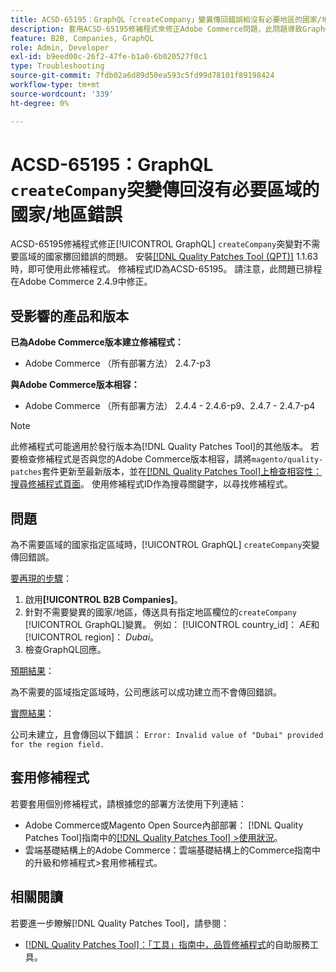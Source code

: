 ```yaml
---
title: ACSD-65195：GraphQL「createCompany」變異傳回錯誤給沒有必要地區的國家/地區
description: 套用ACSD-65195修補程式來修正Adobe Commerce問題，此問題導致GraphQL的「createCompany」突變對不需要地區的國家/地區擲回錯誤。
feature: B2B, Companies, GraphQL
role: Admin, Developer
exl-id: b9eed00c-26f2-47fe-b1a0-6b020527f0c1
type: Troubleshooting
source-git-commit: 7fdb02a6d89d50ea593c5fd99d78101f89198424
workflow-type: tm+mt
source-wordcount: '339'
ht-degree: 0%

---
```


# ACSD-65195：GraphQL `createCompany`突變傳回沒有必要區域的國家/地區錯誤

ACSD-65195修補程式修正[!UICONTROL GraphQL] `createCompany`突變對不需要區域的國家擲回錯誤的問題。 安裝[[!DNL Quality Patches Tool (QPT)]](/help/tools/quality-patches-tool/quality-patches-tool-to-self-serve-quality-patches.md) 1.1.63時，即可使用此修補程式。 修補程式ID為ACSD-65195。 請注意，此問題已排程在Adobe Commerce 2.4.9中修正。

## 受影響的產品和版本

**已為Adobe Commerce版本建立修補程式：**

* Adobe Commerce （所有部署方法） 2.4.7-p3

**與Adobe Commerce版本相容：**

* Adobe Commerce （所有部署方法） 2.4.4 - 2.4.6-p9、2.4.7 - 2.4.7-p4

>[!NOTE]
>
>此修補程式可能適用於發行版本為[!DNL Quality Patches Tool]的其他版本。 若要檢查修補程式是否與您的Adobe Commerce版本相容，請將`magento/quality-patches`套件更新至最新版本，並在[[!DNL Quality Patches Tool]上檢查相容性：搜尋修補程式頁面](https://experienceleague.adobe.com/tools/commerce-quality-patches/index.html?lang=zh-Hant)。 使用修補程式ID作為搜尋關鍵字，以尋找修補程式。

## 問題

為不需要區域的國家指定區域時，[!UICONTROL GraphQL] `createCompany`突變傳回錯誤。

<u>要再現的步驟</u>：

1. 啟用&#x200B;**[!UICONTROL B2B Companies]**。
1. 針對不需要變異的國家/地區，傳送具有指定地區欄位的`createCompany` [!UICONTROL GraphQL]變異。 例如： [!UICONTROL country_id]： *AE*&#x200B;和[!UICONTROL region]： *Dubai*。
1. 檢查GraphQL回應。

<u>預期結果</u>：

為不需要的區域指定區域時，公司應該可以成功建立而不會傳回錯誤。

<u>實際結果</u>：

公司未建立，且會傳回以下錯誤：
`Error: Invalid value of "Dubai" provided for the region field.`

## 套用修補程式

若要套用個別修補程式，請根據您的部署方法使用下列連結：

* Adobe Commerce或Magento Open Source內部部署： [!DNL Quality Patches Tool]指南中的[[!DNL Quality Patches Tool] >使用狀況](/help/tools/quality-patches-tool/usage.md)。
* 雲端基礎結構上的Adobe Commerce：雲端基礎結構上的Commerce指南中的升級和修補程式>套用修補程式。

## 相關閱讀

若要進一步瞭解[!DNL Quality Patches Tool]，請參閱：

* [[!DNL Quality Patches Tool]：「工具」指南中，品質修補程式](/help/tools/quality-patches-tool/quality-patches-tool-to-self-serve-quality-patches.md)的自助服務工具。
